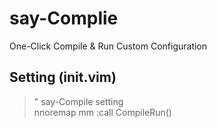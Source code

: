 # say-Complie
One-Click Compile &amp; Run Custom Configuration

## Setting (init.vim)
> " say-Compile setting  
> nnoremap mm :call CompileRun()<CR>
